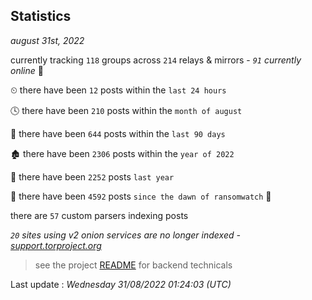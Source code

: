 
## Statistics
_august 31st, 2022_

currently tracking `118` groups across `214` relays & mirrors - _`91` currently online_ 📡

⏲ there have been `12` posts within the `last 24 hours`

🕓 there have been `210` posts within the `month of august`

📅 there have been `644` posts within the `last 90 days`

🏚 there have been `2306` posts within the `year of 2022`

🚀 there have been `2252` posts `last year`

🦕 there have been `4592` posts `since the dawn of ransomwatch` 🐣

there are `57` custom parsers indexing posts

_`20` sites using v2 onion services are no longer indexed - [support.torproject.org](https://support.torproject.org/onionservices/v2-deprecation/)_

> see the project [README](https://github.com/jmousqueton/ransomwatch#readme) for backend technicals



Last update : _Wednesday 31/08/2022 01:24:03 (UTC)_

